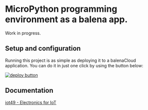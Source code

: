 # MicroPython programming environment as a balena app.

Work in progress.

## Setup and configuration

Running this project is as simple as deploying it to a balenaCloud application. You can do it in just one click by using the button below:

[![deploy button](https://balena.io/deploy.svg)](https://dashboard.balena-cloud.com/deploy?repoUrl=https://github.com/iot49/ide&defaultDeviceType=raspberrypi4-64)

## Documentation

[iot49 - Electronics for IoT](https://iot49.org)